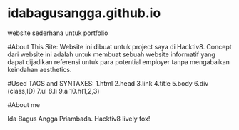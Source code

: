 # idabagusangga.github.io
website sederhana untuk portfolio

#About This Site:
Website ini dibuat untuk project saya di Hacktiv8. Concept dari website ini adalah untuk membuat sebuah website informatif yang dapat dijadikan referensi untuk para potential employer tanpa mengabaikan keindahan aesthetics.

#Used TAGS and SYNTAXES:
1.html
2.head
3.link
4.title
5.body
6.div (class,ID)
7.ul
8.li
9.a
10.h(1,2,3)

#About me

Ida Bagus Angga Priambada.
Hacktiv8 lively fox! 
